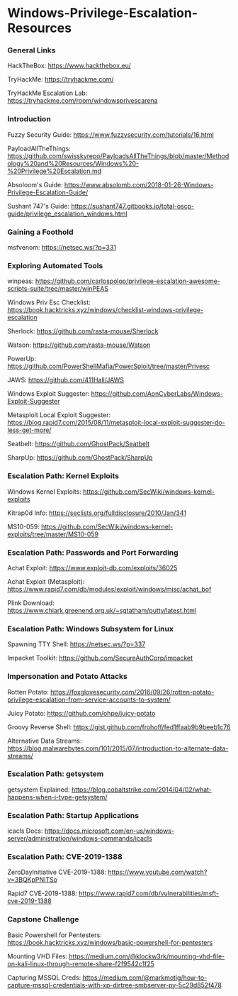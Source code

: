 # Windows-Privilege-Escalation-Resources


### General Links 



HackTheBox: https://www.hackthebox.eu/

TryHackMe: https://tryhackme.com/

TryHackMe Escalation Lab: https://tryhackme.com/room/windowsprivescarena

### Introduction

Fuzzy Security Guide: https://www.fuzzysecurity.com/tutorials/16.html
 
PayloadAllTheThings: https://github.com/swisskyrepo/PayloadsAllTheThings/blob/master/Methodology%20and%20Resources/Windows%20-%20Privilege%20Escalation.md

Absoloom's Guide: https://www.absolomb.com/2018-01-26-Windows-Privilege-Escalation-Guide/

Sushant 747's Guide: https://sushant747.gitbooks.io/total-oscp-guide/privilege_escalation_windows.html

### Gaining a Foothold

msfvenom: https://netsec.ws/?p=331

### Exploring Automated Tools

winpeas: https://github.com/carlospolop/privilege-escalation-awesome-scripts-suite/tree/master/winPEAS

Windows Priv Esc Checklist: https://book.hacktricks.xyz/windows/checklist-windows-privilege-escalation

Sherlock: https://github.com/rasta-mouse/Sherlock

Watson: https://github.com/rasta-mouse/Watson

PowerUp: https://github.com/PowerShellMafia/PowerSploit/tree/master/Privesc

JAWS: https://github.com/411Hall/JAWS

Windows Exploit Suggester: https://github.com/AonCyberLabs/Windows-Exploit-Suggester

Metasploit Local Exploit Suggester: https://blog.rapid7.com/2015/08/11/metasploit-local-exploit-suggester-do-less-get-more/

Seatbelt: https://github.com/GhostPack/Seatbelt

SharpUp: https://github.com/GhostPack/SharpUp

### Escalation Path: Kernel Exploits

Windows Kernel Exploits: https://github.com/SecWiki/windows-kernel-exploits

Kitrap0d Info: https://seclists.org/fulldisclosure/2010/Jan/341

MS10-059: https://github.com/SecWiki/windows-kernel-exploits/tree/master/MS10-059

### Escalation Path: Passwords and Port Forwarding

Achat Exploit: https://www.exploit-db.com/exploits/36025

Achat Exploit (Metasploit): https://www.rapid7.com/db/modules/exploit/windows/misc/achat_bof

Plink Download: https://www.chiark.greenend.org.uk/~sgtatham/putty/latest.html

### Escalation Path: Windows Subsystem for Linux

Spawning TTY Shell: https://netsec.ws/?p=337

Impacket Toolkit: https://github.com/SecureAuthCorp/impacket

### Impersonation and Potato Attacks

Rotten Potato: https://foxglovesecurity.com/2016/09/26/rotten-potato-privilege-escalation-from-service-accounts-to-system/

Juicy Potato: https://github.com/ohpe/juicy-potato

Groovy Reverse Shell: https://gist.github.com/frohoff/fed1ffaab9b9beeb1c76

Alternative Data Streams: https://blog.malwarebytes.com/101/2015/07/introduction-to-alternate-data-streams/

### Escalation Path: getsystem

getsystem Explained: https://blog.cobaltstrike.com/2014/04/02/what-happens-when-i-type-getsystem/

### Escalation Path: Startup Applications

icacls Docs: https://docs.microsoft.com/en-us/windows-server/administration/windows-commands/icacls

### Escalation Path: CVE-2019-1388

ZeroDayInitiative CVE-2019-1388: https://www.youtube.com/watch?v=3BQKpPNlTSo

Rapid7 CVE-2019-1388: https://www.rapid7.com/db/vulnerabilities/msft-cve-2019-1388

### Capstone Challenge

Basic Powershell for Pentesters: https://book.hacktricks.xyz/windows/basic-powershell-for-pentesters

Mounting VHD Files: https://medium.com/@klockw3rk/mounting-vhd-file-on-kali-linux-through-remote-share-f2f9542c1f25

Capturing MSSQL Creds: https://medium.com/@markmotig/how-to-capture-mssql-credentials-with-xp-dirtree-smbserver-py-5c29d852f478
